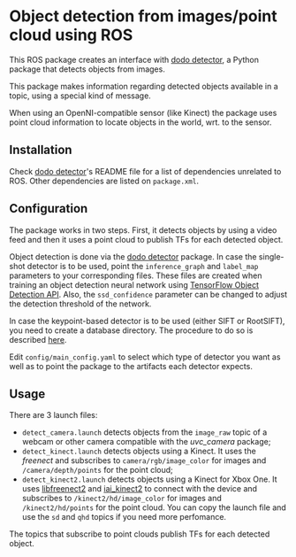 # Object detection from images/point cloud using ROS

This ROS package creates an interface with [dodo detector](https://github.com/douglasrizzo/dodo_detector), a Python package that detects objects from images.

This package makes information regarding detected objects available in a topic, using a special kind of message. 

When using an OpenNI-compatible sensor (like Kinect) the package uses point cloud information to locate objects in the world, wrt. to the sensor.

## Installation

Check [dodo detector](https://github.com/douglasrizzo/dodo_detector)'s README file for a list of dependencies unrelated to ROS. Other dependencies are listed on `package.xml`.

## Configuration

The package works in two steps. First, it detects objects by using a video feed and then it uses a point cloud to publish TFs for each detected object.

Object detection is done via the [dodo detector](https://github.com/douglasrizzo/dodo_detector) package. In case the single-shot detector is to be used, point the `inference_graph` and `label_map` parameters to your corresponding files. These files are created when training an object detection neural network using [TensorFlow Object Detection API](https://github.com/tensorflow/models/tree/master/research/object_detection). Also, the `ssd_confidence` parameter can be changed to adjust the detection threshold of the network.

In case the keypoint-based detector is to be used (either SIFT or RootSIFT), you need to create a database directory. The procedure to do so is described [here](http://dodo-detector.douglasrizzo.com.br/#keypoint-based-detector).

Edit `config/main_config.yaml` to select which type of detector you want as well as to point the package to the artifacts each detector expects.

## Usage

There are 3 launch files:

 - `detect_camera.launch` detects objects from the `image_raw` topic of a webcam or other camera compatible with the _uvc_camera_ package;
 - `detect_kinect.launch` detects objects using a Kinect. It uses the _freenect_ and subscribes to `camera/rgb/image_color` for images and `/camera/depth/points` for the point cloud;
 - `detect_kinect2.launch` detects objects using a Kinect for Xbox One. It uses [libfreenect2](https://github.com/OpenKinect/libfreenect2) and [iai_kinect2](https://github.com/code-iai/iai_kinect2) to connect with the device and subscribes to `/kinect2/hd/image_color` for images and `/kinect2/hd/points` for the point cloud. You can copy the launch file and use the `sd` and `qhd` topics if you need more perfomance.

The topics that subscribe to point clouds publish TFs for each detected object.